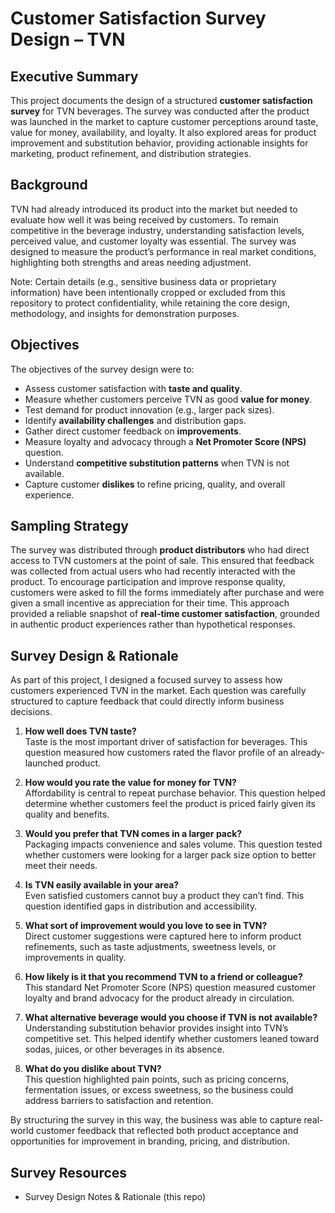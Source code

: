 # Customer Satisfaction Survey Design – TVN  

## Executive Summary  
This project documents the design of a structured **customer satisfaction survey** for TVN beverages. The survey was conducted after the product was launched in the market to capture customer perceptions around taste, value for money, availability, and loyalty. It also explored areas for product improvement and substitution behavior, providing actionable insights for marketing, product refinement, and distribution strategies.  

## Background  
TVN had already introduced its product into the market but needed to evaluate how well it was being received by customers. To remain competitive in the beverage industry, understanding satisfaction levels, perceived value, and customer loyalty was essential. The survey was designed to measure the product’s performance in real market conditions, highlighting both strengths and areas needing adjustment.

Note: Certain details (e.g., sensitive business data or proprietary information) have been intentionally cropped or excluded from this repository to protect confidentiality, while retaining the core design, methodology, and insights for demonstration purposes.

## Objectives  
The objectives of the survey design were to:  
- Assess customer satisfaction with **taste and quality**.  
- Measure whether customers perceive TVN as good **value for money**.  
- Test demand for product innovation (e.g., larger pack sizes).  
- Identify **availability challenges** and distribution gaps.  
- Gather direct customer feedback on **improvements**.  
- Measure loyalty and advocacy through a **Net Promoter Score (NPS)** question.  
- Understand **competitive substitution patterns** when TVN is not available.  
- Capture customer **dislikes** to refine pricing, quality, and overall experience.

## Sampling Strategy  

The survey was distributed through **product distributors** who had direct access to TVN customers at the point of sale. This ensured that feedback was collected from actual users who had recently interacted with the product. To encourage participation and improve response quality, customers were asked to fill the forms immediately after purchase and were given a small incentive as appreciation for their time. This approach provided a reliable snapshot of **real-time customer satisfaction**, grounded in authentic product experiences rather than hypothetical responses.  


## Survey Design & Rationale  

As part of this project, I designed a focused survey to assess how customers experienced TVN in the market. Each question was carefully structured to capture feedback that could directly inform business decisions.  

1. **How well does TVN taste?**  
   Taste is the most important driver of satisfaction for beverages. This question measured how customers rated the flavor profile of an already-launched product.  

2. **How would you rate the value for money for TVN?**  
   Affordability is central to repeat purchase behavior. This question helped determine whether customers feel the product is priced fairly given its quality and benefits.  

3. **Would you prefer that TVN comes in a larger pack?**  
   Packaging impacts convenience and sales volume. This question tested whether customers were looking for a larger pack size option to better meet their needs.  

4. **Is TVN easily available in your area?**  
   Even satisfied customers cannot buy a product they can’t find. This question identified gaps in distribution and accessibility.  

5. **What sort of improvement would you love to see in TVN?**  
   Direct customer suggestions were captured here to inform product refinements, such as taste adjustments, sweetness levels, or improvements in quality.  

6. **How likely is it that you recommend TVN to a friend or colleague?**  
   This standard Net Promoter Score (NPS) question measured customer loyalty and brand advocacy for the product already in circulation.  

7. **What alternative beverage would you choose if TVN is not available?**  
   Understanding substitution behavior provides insight into TVN’s competitive set. This helped identify whether customers leaned toward sodas, juices, or other beverages in its absence.  

8. **What do you dislike about TVN?**  
   This question highlighted pain points, such as pricing concerns, fermentation issues, or excess sweetness, so the business could address barriers to satisfaction and retention.  

By structuring the survey in this way, the business was able to capture real-world customer feedback that reflected both product acceptance and opportunities for improvement in branding, pricing, and distribution.  

## Survey Resources   
- Survey Design Notes & Rationale (this repo)   

